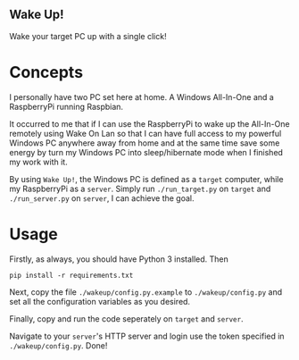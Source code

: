 Wake Up!
--------

Wake your target PC up with a single click!

Concepts
========

I personally have two PC set here at home. A Windows
All-In-One and a RaspberryPi running Raspbian.

It occurred to me that if I can use the RaspberryPi to wake up
the All-In-One remotely using Wake On Lan so that I can have
full access to my powerful Windows PC anywhere away from
home and at the same time save some energy by turn my
Windows PC into sleep/hibernate mode when I finished my work
with it.

By using `Wake Up!`, the Windows PC is defined as a `target`
computer, while my RaspberryPi as a `server`. Simply run
`./run_target.py` on `target` and `./run_server.py` on
`server`, I can achieve the goal.

Usage
=====

Firstly, as always, you should have Python 3 installed.
Then

    pip install -r requirements.txt

Next, copy the file `./wakeup/config.py.example` to
`./wakeup/config.py` and set all the configuration
variables as you desired.

Finally, copy and run the code seperately on `target` and
`server`.

Navigate to your `server`'s HTTP server and login use the
token specified in `./wakeup/config.py`. Done!

